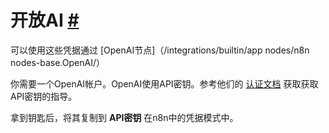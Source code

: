 


 开放AI
 [#](#openai "永久链接")
=======================================



 可以使用这些凭据通过
 [OpenAI节点]（/integrations/builtin/app nodes/n8n nodes-base.OpenAI/）




 你需要一个OpenAI帐户。OpenAI使用API密钥。参考他们的
 [认证文档](https://beta.openai.com/docs/api-reference/authentication) 
 获取获取API密钥的指导。
 



 拿到钥匙后，将其复制到
 **API密钥**
 在n8n中的凭据模式中。
 




